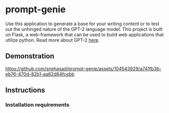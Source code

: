 # prompt-genie
Use this application to generate a base for your writing content or to test out the unhinged nature of the GPT-2 language model. This project is built on Flask, a web-framework that can be used to build web applications that utilize python. Read more about GPT-2 [here](https://openai.com/index/better-language-models/).

## Demonstration

https://github.com/snehasad/prompt-genie/assets/104543929/a741fb3b-eb76-470d-82b1-aa62d64fcebb
## Instructions
### Installation requirements

